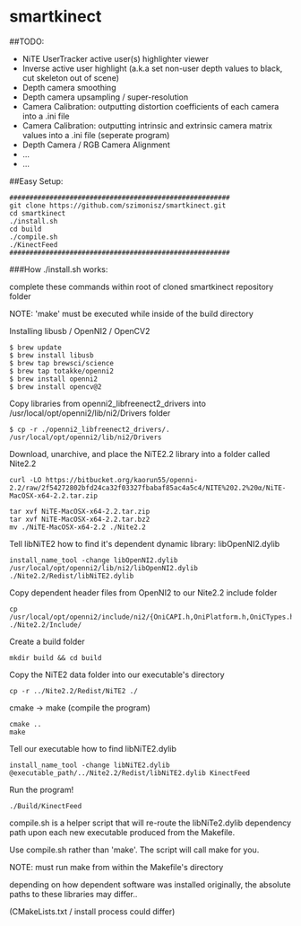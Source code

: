# smartkinect

##TODO:

- NiTE UserTracker active user(s) highlighter viewer
- Inverse active user highlight (a.k.a set non-user depth values to black, cut skeleton out of scene)
- Depth camera smoothing
- Depth camera upsampling / super-resolution
- Camera Calibration: outputting distortion coefficients of each camera into a .ini file
- Camera Calibration: outputting intrinsic and extrinsic camera matrix values into a .ini file (seperate program)
- Depth Camera / RGB Camera Alignment
- ...
- ...

##Easy Setup:
```
#######################################################
git clone https://github.com/szimonisz/smartkinect.git
cd smartkinect
./install.sh
cd build
./compile.sh
./KinectFeed
#######################################################
```

###How ./install.sh works:

complete these commands within root of cloned smartkinect repository folder

NOTE: 'make' must be executed while inside of the build directory

Installing libusb / OpenNI2 / OpenCV2
```
$ brew update
$ brew install libusb
$ brew tap brewsci/science
$ brew tap totakke/openni2
$ brew install openni2
$ brew install opencv@2
```

Copy libraries from openni2_libfreenect2_drivers into /usr/local/opt/openni2/lib/ni2/Drivers folder
```
$ cp -r ./openni2_libfreenect2_drivers/. /usr/local/opt/openni2/lib/ni2/Drivers
```

Download, unarchive, and place the NiTE2.2 library into a folder called Nite2.2
```
curl -LO https://bitbucket.org/kaorun55/openni-2.2/raw/2f54272802bfd24ca32f03327fbabaf85ac4a5c4/NITE%202.2%20α/NiTE-MacOSX-x64-2.2.tar.zip

tar xvf NiTE-MacOSX-x64-2.2.tar.zip
tar xvf NiTE-MacOSX-x64-2.2.tar.bz2
mv ./NiTE-MacOSX-x64-2.2 ./Nite2.2
```
Tell libNiTE2 how to find it's dependent dynamic library: libOpenNI2.dylib
```
install_name_tool -change libOpenNI2.dylib /usr/local/opt/openni2/lib/ni2/libOpenNI2.dylib ./Nite2.2/Redist/libNiTE2.dylib
```
Copy dependent header files from OpenNI2 to our Nite2.2 include folder
```
cp /usr/local/opt/openni2/include/ni2/{OniCAPI.h,OniPlatform.h,OniCTypes.h,OpenNI.h} ./Nite2.2/Include/
```
Create a build folder
```
mkdir build && cd build
```
Copy the NiTE2 data folder into our executable's directory
```
cp -r ../Nite2.2/Redist/NiTE2 ./
```
cmake -> make (compile the program)
```
cmake ..
make
```
Tell our executable how to find libNiTE2.dylib
```
install_name_tool -change libNiTE2.dylib @executable_path/../Nite2.2/Redist/libNiTE2.dylib KinectFeed
```
Run the program!
```
./Build/KinectFeed 
```

compile.sh is a helper script that will re-route the libNiTe2.dylib dependency path upon each new executable produced from the Makefile. 

Use compile.sh rather than 'make'. The script will call make for you.

NOTE: 
must run make from within the Makefile's directory

depending on how dependent software was installed originally, the absolute paths to these libraries may differ..

(CMakeLists.txt / install process could differ)
